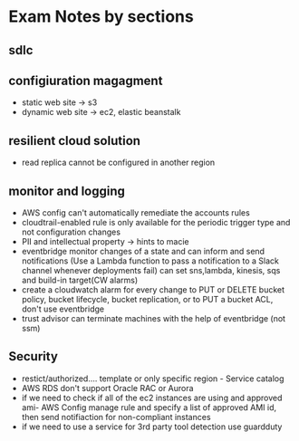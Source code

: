 # Exam Notes by sections


## sdlc


## configiuration magagment
- static web site -> s3
- dynamic web site -> ec2, elastic beanstalk 

## resilient cloud solution 
- read replica cannot be configured in another region 

## monitor and logging 
- AWS config can't automatically remediate the accounts rules 
- cloudtrail-enabled  rule is only available for the periodic trigger type and not configuration changes 
- PII and intellectual property -> hints to macie 
- eventbridge monitor changes of a state and can inform and send notifications (Use a Lambda function to pass a notification to a Slack channel whenever deployments fail) can set sns,lambda, kinesis, sqs and build-in target(CW alarms)
- create a cloudwatch alarm for every change to PUT or DELETE bucket policy, bucket lifecycle, bucket replication, or to PUT a bucket ACL, don't use eventbridge 
- trust advisor can terminate machines with the help of eventbridge (not ssm)


## Security 
- restict/authorized.... template or only specific region  - Service catalog 
- AWS RDS don't support Oracle RAC or Aurora
- if we need to check if all of the ec2 instances are using and approved ami-   AWS Config manage rule and specify a list of approved AMI id, then send notifiaction for non-compliant instances 
- if we need to use a service for 3rd party tool detection use guardduty 
